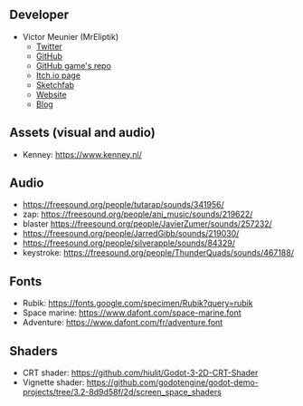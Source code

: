## Developer

- Victor Meunier (MrEliptik)
  - [Twitter](https://twitter.com/VicMeunier)
  - [GitHub](https://github.com/MrEliptik)
  - [GitHub game's repo](https://github.com/MrEliptik/TypeItOut)
  - [Itch.io page](https://mreliptik.itch.io/type-it-out)
  - [Sketchfab](https://sketchfab.com/victor.meunierpk)
  - [Website](https://www.victormeunier.com/)
  - [Blog](https://blog.victormeunier.com/)

## Assets (visual and audio)

- Kenney: https://www.kenney.nl/

## Audio

- https://freesound.org/people/tutarap/sounds/341956/
- zap: https://freesound.org/people/ani_music/sounds/219622/
- blaster https://freesound.org/people/JavierZumer/sounds/257232/
- https://freesound.org/people/JarredGibb/sounds/219030/
- https://freesound.org/people/silverapple/sounds/84329/
- keystroke: https://freesound.org/people/ThunderQuads/sounds/467188/

## Fonts 

- Rubik: https://fonts.google.com/specimen/Rubik?query=rubik
- Space marine: https://www.dafont.com/space-marine.font
- Adventure: https://www.dafont.com/fr/adventure.font

## Shaders

- CRT shader: https://github.com/hiulit/Godot-3-2D-CRT-Shader
- Vignette shader: https://github.com/godotengine/godot-demo-projects/tree/3.2-8d9d58f/2d/screen_space_shaders